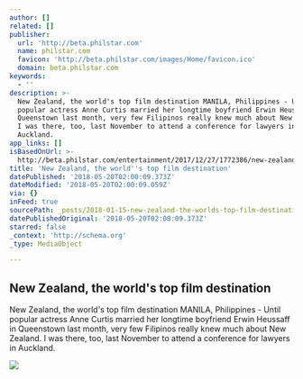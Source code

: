 ```yaml
---
author: []
related: []
publisher:
  url: 'http://beta.philstar.com'
  name: philstar.com
  favicon: 'http://beta.philstar.com/images/Home/favicon.ico'
  domain: beta.philstar.com
keywords:
  - ''
description: >-
  New Zealand, the world's top film destination MANILA, Philippines - Until
  popular actress Anne Curtis married her longtime boyfriend Erwin Heussaff in
  Queenstown last month, very few Filipinos really knew much about New Zealand.
  I was there, too, last November to attend a conference for lawyers in
  Auckland.
app_links: []
isBasedOnUrl: >-
  http://beta.philstar.com/entertainment/2017/12/27/1772386/new-zealand-worlds-top-film-destination
title: 'New Zealand, the world''s top film destination'
datePublished: '2018-05-20T02:00:09.373Z'
dateModified: '2018-05-20T02:00:09.059Z'
via: {}
inFeed: true
sourcePath: _posts/2018-01-15-new-zealand-the-worlds-top-film-destination.md
datePublishedOriginal: '2018-05-20T02:00:09.373Z'
starred: false
_context: 'http://schema.org'
_type: MediaObject

---
```

<article style=""><h1>New Zealand, the world's top film destination</h1><p>New Zealand, the world's top film destination MANILA, Philippines - Until popular actress Anne Curtis married her longtime boyfriend Erwin Heussaff in Queenstown last month, very few Filipinos really knew much about New Zealand. I was there, too, last November to attend a conference for lawyers in Auckland.</p><img src="http://media.philstar.com/images/the-philippine-star/entertainment/20171228/Wellington-2.jpg" /></article>